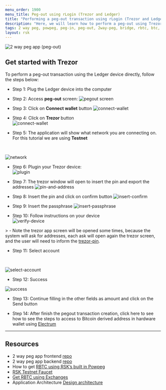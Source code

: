 ```yaml
---
menu_order: 1900
menu_title: Peg-out using rLogin (Trezor and Ledger)
title: "Performing a peg-out transaction using rLogin (Trezor and Ledger)| 2 way peg app Documentation"
description: "Here, we will learn how to perform a peg-out using Trezor."
tags: 2 way peg, powpeg, peg-in, peg-out, 2way-peg, bridge, rbtc, btc, testnet, mainnet, trezor, liquality, leger, guide, setup, integrate, use
layout: rsk
---
```


![2 way peg app (peg-out)](/assets/img/guides/two-way-peg-app/pegout.gif)

## Get started with Trezor

To perform a peg-out transaction using the Ledger device directly, follow the steps below:

* Step 1: Plug the Ledger device into the computer

* Step 2: Access **peg-out** screen:
![pegout screen](/assets/img/guides/two-way-peg-app/using-hd-wallets/acessing-pegout-screen.png)

* Step 3: Click on **Connect wallet** button
![connect-wallet](/assets/img/guides/two-way-peg-app/using-hd-wallets/connect-wallet.png)

* Step 4: Click on **Trezor** button<br/>
![connect-wallet](/assets/img/guides/two-way-peg-app/using-hd-wallets/trezor.png)

* Step 5: The application will show what network you are connecting on. For this tutorial we are using **Testnet** 

<br/>

![network](/assets/img/guides/two-way-peg-app/using-hd-wallets/network.png)

* Step 6: Plugin your Trezor device:<br/>
![plugin](/assets/img/guides/two-way-peg-app/using-hd-wallets/plugin.png)

* Step 7: The trezor window will open to insert the pin and export the addresses
![pin-and-address](/assets/img/guides/two-way-peg-app/using-hd-wallets/pin-and-address.png)

* Step 8: Insert the pin and click on confirm button
![insert-confirm](/assets/img/guides/two-way-peg-app/using-hd-wallets/insert-confirm.png)

* Step 9: Insert the passphrase
![insert-passphrase](/assets/img/guides/two-way-peg-app/using-hd-wallets/pass.png)

* Step 10: Follow instructions on your device <br/>
![verify-device](/assets/img/guides/two-way-peg-app/using-hd-wallets/follow-device.png)

​> - Note the trezor app screen will be opened some times, because the system will ask for addresses, each ask will open again the trezor screen, and the user will need to inform the [trezor-pin](/assets/img/guides/two-way-peg-app/using-hd-wallets/pass.png).

* Step 11: Select account 

<br/>

![select-account](/assets/img/guides/two-way-peg-app/using-hd-wallets/trezor-select-account.png)

* Step 12: Success

![success](/assets/img/guides/two-way-peg-app/using-hd-wallets/trezor-sucess.png)

* Step 13: Continue filling in the other fields as amount and click on the Send button

* Step 14: After finish the pegout transaction creation, click here to see how to see the steps to access to Bitcoin derived address in hardware wallet using [Electrum](/guides/two-way-peg-app/pegout/deriving-electrum)

--- 

## Resources
- 2 way peg app frontend [repo](https://github.com/rsksmart/2wp-app)
- 2 way peg app backend [repo](https://github.com/rsksmart/2wp-api)
- How to get [RBTC using RSK’s built in Powpeg](https://developers.rootstock.io/guides/get-crypto-on-rsk/powpeg-btc-rbtc/)
- [RSK Testnet Faucet](https://faucet.rootstock.io/)
- [Get RBTC using Exchanges](https://developers.rootstock.io/guides/get-crypto-on-rsk/rbtc-exchanges/)
- Application Architecture [Design architecture](/guides/two-way-peg-app/tech/design-architecture)